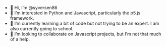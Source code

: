 - 👋 Hi, I’m @syversen86
- 👀 I’m interested in Python and Javascript, particularly the p5.js framework.
- 🌱 I’m currently learning a bit of code but not trying to be an expert. I am also currently going to school. 
- 💞️ I’m looking to collaborate on Javascript projects, but I'm not that much of a help. 

<!---
syversen86/syversen86 is a ✨ special ✨ repository because its `README.md` (this file) appears on your GitHub profile.
You can click the Preview link to take a look at your changes.
--->

